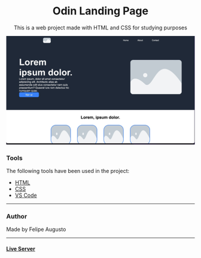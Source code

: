 <h1 align="center">Odin Landing Page</h1>

<p align="center">This is a web project made with HTML and CSS for studying purposes</p>

<img src="readme.jpeg"></img>

### Tools

The following tools have been used in the project:

- [HTML](https://html.com/)
- [CSS](https://developer.mozilla.org/pt-BR/docs/Web/CSS)
- [VS Code](https://code.visualstudio.com)

---

### Author

Made by Felipe Augusto 

---

#### [Live Server](https://felipeabg.github.io/landing-page)
